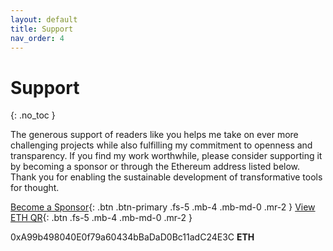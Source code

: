 ```yaml
---
layout: default
title: Support
nav_order: 4
---
```


# Support
{: .no_toc }

The generous support of readers like you helps me take on ever more challenging projects while also fulfilling my commitment to openness and transparency. If you find my work worthwhile, please consider supporting it by becoming a sponsor or through the Ethereum address listed below. Thank you for enabling the sustainable development of transformative tools for thought.

[Become a Sponsor](https://github.com/sponsors/paulbricman){: .btn .btn-primary .fs-5 .mb-4 .mb-md-0 .mr-2 } [View ETH QR](../../assets/images/qr-eth-small.png){: .btn .fs-5 .mb-4 .mb-md-0 .mr-2 }

0xA99b498040E0f79a60434bBaDaD0Bc11adC24E3C **ETH**